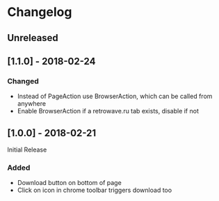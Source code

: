 # Changelog

## Unreleased



## [1.1.0] - 2018-02-24

### Changed

- Instead of PageAction use BrowserAction, which can be called from anywhere
- Enable BrowserAction if a retrowave.ru tab exists, disable if not


## [1.0.0] - 2018-02-21

Initial Release

### Added

- Download button on bottom of page
- Click on icon in chrome toolbar triggers download too
